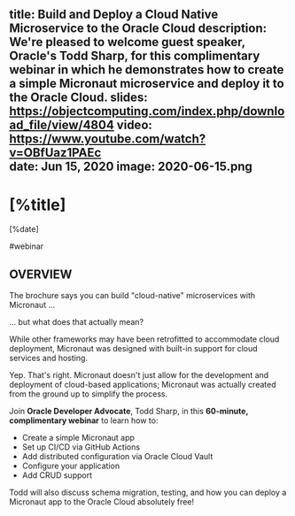title: Build and Deploy a Cloud Native Microservice to the Oracle Cloud
description: We're pleased to welcome guest speaker, Oracle's Todd Sharp, for this complimentary webinar in which he demonstrates how to create a simple Micronaut microservice and deploy it to the Oracle Cloud.
slides: https://objectcomputing.com/index.php/download_file/view/4804
video: https://www.youtube.com/watch?v=OBfUaz1PAEc            
date: Jun 15, 2020
image: 2020-06-15.png
---

# [%title]

[%date] 

#webinar

## OVERVIEW 

The brochure says you can build "cloud-native" microservices with Micronaut ...

... but what does that actually mean?

While other frameworks may have been retrofitted to accommodate cloud deployment, Micronaut was designed with built-in support for cloud services and hosting.

Yep. That's right. Micronaut doesn't just allow for the development and deployment of cloud-based applications; Micronaut was actually created from the ground up to simplify the process.

Join **Oracle Developer Advocate**, Todd Sharp, in this **60-minute, complimentary webinar** to learn how to:

- Create a simple Micronaut app
- Set up CI/CD via GitHub Actions
- Add distributed configuration via Oracle Cloud Vault
- Configure your application
- Add CRUD support

Todd will also discuss schema migration, testing, and how you can deploy a Micronaut app to the Oracle Cloud absolutely free!
